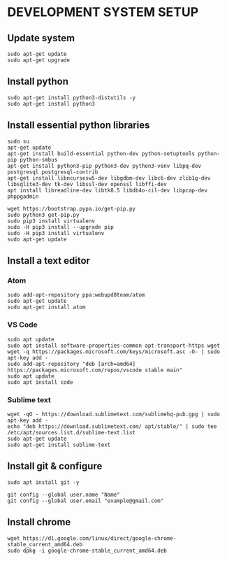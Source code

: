 # DEVELOPMENT SYSTEM SETUP

## Update system
```
sudo apt-get update
sudo apt-get upgrade
```
## Install python
```
sudo apt-get install python3-distutils -y
sudo apt-get install python3
```
## Install essential python libraries
```
sudo su
apt-get update
apt-get install build-essential python-dev python-setuptools python-pip python-smbus
apt-get install python3-pip python3-dev python3-venv libpq-dev postgresql postgresql-contrib
apt-get install libncursesw5-dev libgdbm-dev libc6-dev zlib1g-dev libsqlite3-dev tk-dev libssl-dev openssl libffi-dev
apt install libreadline-dev libtk8.5 libdb4o-cil-dev libpcap-dev phppgadmin

wget https://bootstrap.pypa.io/get-pip.py
sudo python3 get-pip.py
sudo pip3 install virtualenv
sudo -H pip3 install --upgrade pip
sudo -H pip3 install virtualenv
sudo apt-get update
```
## Install a text editor
### Atom
```
sudo add-apt-repository ppa:webupd8team/atom
sudo apt-get update
sudo apt-get install atom
```

### VS Code
```
sudo apt update
sudo apt install software-properties-common apt-transport-https wget
wget -q https://packages.microsoft.com/keys/microsoft.asc -O- | sudo apt-key add -
sudo add-apt-repository "deb [arch=amd64] https://packages.microsoft.com/repos/vscode stable main"
sudo apt update
sudo apt install code
```
### Sublime text
```
wget -qO - https://download.sublimetext.com/sublimehq-pub.gpg | sudo apt-key add -
echo "deb https://download.sublimetext.com/ apt/stable/" | sudo tee /etc/apt/sources.list.d/sublime-text.list
sudo apt-get update
sudo apt-get install sublime-text
```
## Install git & configure
```
sudo apt install git -y
```
```
git config --global user.name "Name"
git config --global user.email "example@gmail.com"
```

## Install chrome
```
wget https://dl.google.com/linux/direct/google-chrome-stable_current_amd64.deb
sudo dpkg -i google-chrome-stable_current_amd64.deb
```
